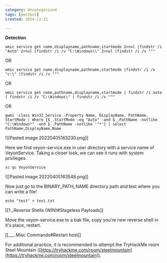 ```yaml
---
category: Uncategorized
tags: [pentest]
created: 2024-12-21

---
```

**Detection**  

```command prompt - target
wmic service get name,displayname,pathname,startmode 2>nul |findstr /i "Auto" 2>nul |findstr /i /v "C:\Windows\\" 2>nul |findstr /i /v """
```

OR

```command prompt - target
wmic service get name,displayname,pathname,startmode |findstr /i /v "c:\" |findstr /i /v """
```

OR

```command prompt - target
wmic service get name,pathname,displayname,startmode | findstr /i auto | findstr /i /v "C:\Windows\" | findstr /i /v """
```

OR

```command prompt - target
gwmi -class Win32_Service -Property Name, DisplayName, PathName, StartMode | Where {$_.StartMode -eq "Auto" -and $_.PathName -notlike "C:\Windows*" -and $_.PathName -notlike '"*'} | select PathName,DisplayName,Name
```

![[Pasted image 20220405163230.png]]

Here we find veyon-service.exe in user directory with a service name of VeyonService.  Taking a closer look, we can see it runs with system privileges.

```command prompt - target
sc qc VeyonService
```

![[Pasted image 20220405163548.png]]

Now just go to the BINARY_PATH_NAME directory path and test where you can write a file!

```
echo "test" > test.txt
```

[[1._Reverse Shells (WIN)#Stageless Payloads]]

Move the veyon-service.exe to a bak file, copy you're new reverse shell in it's place, restart.

[[___.Misc Commands#Restart host]]

For additional practice, it is recommended to attempt the TryHackMe room Steel Mountain ([https://tryhackme.com/room/steelmountain](https://tryhackme.com/room/steelmountain)).

